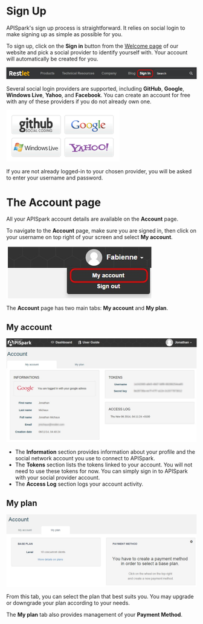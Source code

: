 
# Sign Up

APISpark's sign up process is straightforward. It relies on social login to make signing up as simple as possible for you.

To sign up, click on the **Sign in** button from the <a href="http://apispark.restlet.com/signin" target="_blan">Welcome page</a> of our website and pick a social provider to identify yourself with. Your account will automatically be created for you.

![Sign in](images/sign-in-button.jpg "Sign in")

Several social login providers are supported, including **GitHub**, **Google**, **Windows Live**, **Yahoo**, and **Facebook**. You can create an account for free with any of these providers if you do not already own one.

![Sign in](images/sociallogin.png "Sign in")

If you are not already logged-in to your chosen provider, you will be asked to enter your username and password.

# The Account page

All your APISpark account details are available on the **Account** page.

To navigate to the **Account** page, make sure you are signed in, then click on your username on top right of your screen and select **My account**.

![My account](images/03.jpg "My account")

The **Account** page has two main tabs: **My account** and **My plan**.

## My account

![My account tab](images/myaccount.jpg "My account tab")

 * The **Information** section provides information about your profile and the social network account you use to connect to APISpark.  
 * The **Tokens** section lists the tokens linked to your account.
You will not need to use these tokens for now. You can simply sign in to APISpark with your social provider account.  
 * The **Access Log** section logs your account activity.

## My plan

![My plan tab](images/my-plan.jpg "My plan tab")

From this tab, you can select the plan that best suits you. You may upgrade or downgrade your plan according to your needs.

The **My plan** tab also provides management of your **Payment Method**.
